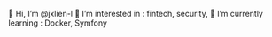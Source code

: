 👋 Hi, I’m @jxlien-l
👀 I’m interested in : fintech, security, 
🌱 I’m currently learning : Docker, Symfony
